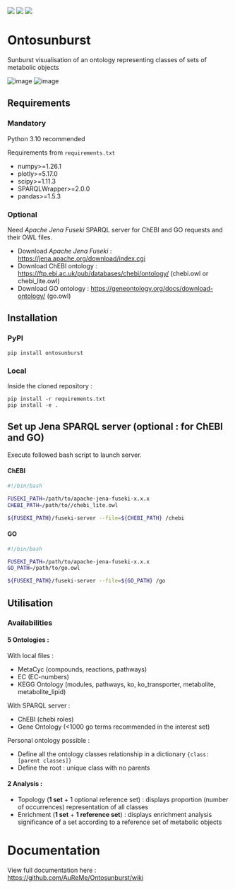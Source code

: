[![](https://img.shields.io/badge/python-3.10-blue.svg)]()
[![](https://img.shields.io/badge/version-0.0.3-green.svg)](https://github.com/AuReMe/Ontosunburst/releases/tag/v0.0.3)
[![](https://img.shields.io/badge/documentation-Wiki-orange.svg)](https://github.com/AuReMe/Ontosunburst/wiki)


# Ontosunburst

Sunburst visualisation of an ontology representing classes of sets
of metabolic objects


![image](./Figures/main_fig_topo.png)
![image](./Figures/main_fig_enrich.png)

## Requirements

### Mandatory
Python 3.10 recommended

Requirements from `requirements.txt`

- numpy>=1.26.1
- plotly>=5.17.0
- scipy>=1.11.3
- SPARQLWrapper>=2.0.0
- pandas>=1.5.3

### Optional

Need *Apache Jena Fuseki* SPARQL server for ChEBI and GO requests and their OWL files.

- Download *Apache Jena Fuseki* : https://jena.apache.org/download/index.cgi 
- Download ChEBI ontology : https://ftp.ebi.ac.uk/pub/databases/chebi/ontology/
  (chebi.owl or chebi_lite.owl)
- Download GO ontology : https://geneontology.org/docs/download-ontology/ (go.owl)

## Installation

### PyPI

```commandline
pip install ontosunburst
```

### Local

Inside the cloned repository :

```commandline
pip install -r requirements.txt
pip install -e .
```

## Set up Jena SPARQL server (optional : for ChEBI and GO)

Execute followed bash script to launch server.

#### ChEBI

```bash
#!/bin/bash

FUSEKI_PATH=/path/to/apache-jena-fuseki-x.x.x
CHEBI_PATH=/path/to//chebi_lite.owl

${FUSEKI_PATH}/fuseki-server --file=${CHEBI_PATH} /chebi
```

#### GO

```bash
#!/bin/bash

FUSEKI_PATH=/path/to/apache-jena-fuseki-x.x.x
GO_PATH=/path/to/go.owl

${FUSEKI_PATH}/fuseki-server --file=${GO_PATH} /go
```

## Utilisation

### Availabilities

#### 5 **Ontologies :**

With local files :
- MetaCyc (compounds, reactions, pathways)
- EC (EC-numbers)
- KEGG Ontology (modules, pathways, ko, ko_transporter, metabolite, metabolite_lipid)

With SPARQL server :
- ChEBI (chebi roles)
- Gene Ontology (<1000 go terms recommended in the interest set)

Personal ontology possible :
- Define all the ontology classes relationship in 
a dictionary `{class: [parent classes]}`
- Define the root : unique class with no parents

#### 2 **Analysis :**

- Topology (**1 set** + 1 optional reference set) : displays proportion 
(number of occurrences) representation of all classes
- Enrichment (**1 set** + **1 reference set**) :  displays enrichment 
analysis significance of a set according to a reference set of metabolic 
objects

# Documentation

View full documentation here : https://github.com/AuReMe/Ontosunburst/wiki 
